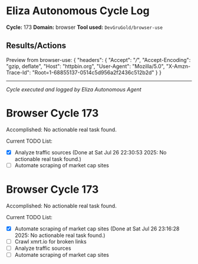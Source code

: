# Eliza Autonomous Cycle Log

**Cycle:** 173
**Domain:** browser
**Tool used:** `DevGruGold/browser-use`

## Results/Actions
Preview from browser-use:
{
  "headers": {
    "Accept": "*/*", 
    "Accept-Encoding": "gzip, deflate", 
    "Host": "httpbin.org", 
    "User-Agent": "Mozilla/5.0", 
    "X-Amzn-Trace-Id": "Root=1-68855137-0514c5d956a2f2436c512b2d"
  }
}


---
*Cycle executed and logged by Eliza Autonomous Agent*

# Browser Cycle 173

Accomplished: No actionable real task found.

Current TODO List:

- [x] Analyze traffic sources  (Done at Sat Jul 26 22:30:53 2025: No actionable real task found.)
- [ ] Automate scraping of market cap sites

# Browser Cycle 173

Accomplished: No actionable real task found.

Current TODO List:

- [x] Automate scraping of market cap sites  (Done at Sat Jul 26 23:16:28 2025: No actionable real task found.)
- [ ] Crawl xmrt.io for broken links
- [ ] Analyze traffic sources
- [ ] Automate scraping of market cap sites